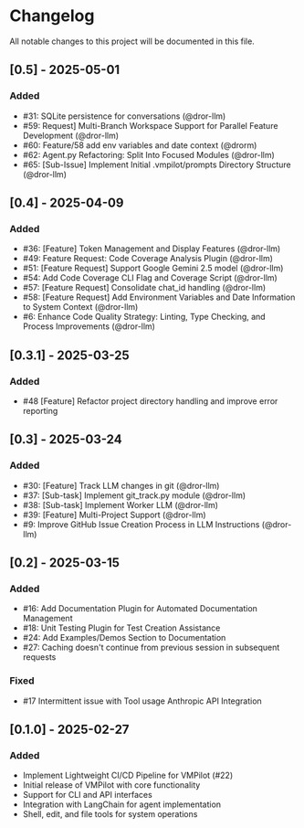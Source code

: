 # Changelog

All notable changes to this project will be documented in this file.

## [0.5] - 2025-05-01

### Added
- #31: SQLite persistence for conversations (@dror-llm)
- #59: Request] Multi-Branch Workspace Support for Parallel Feature Development (@dror-llm)
- #60: Feature/58 add env variables and date context (@drorm)
- #62: Agent.py Refactoring: Split Into Focused Modules (@dror-llm)
- #65: [Sub-Issue] Implement Initial .vmpilot/prompts Directory Structure (@dror-llm)


## [0.4] - 2025-04-09

### Added
- #36: [Feature] Token Management and Display Features (@dror-llm)
- #49: Feature Request: Code Coverage Analysis Plugin (@dror-llm)
- #51: [Feature Request] Support Google Gemini 2.5 model (@dror-llm)
- #54: Add Code Coverage CLI Flag and Coverage Script (@dror-llm)
- #57: [Feature Request] Consolidate chat_id handling (@dror-llm)
- #58: [Feature Request] Add Environment Variables and Date Information to System Context (@dror-llm)
- #6: Enhance Code Quality Strategy: Linting, Type Checking, and Process Improvements (@dror-llm)

## [0.3.1] - 2025-03-25

### Added

- #48 [Feature] Refactor project directory handling and improve error reporting 

## [0.3] - 2025-03-24

### Added

- #30: [Feature] Track LLM changes in git (@dror-llm)
- #37: [Sub-task] Implement git_track.py module (@dror-llm)
- #38: [Sub-task] Implement Worker LLM  (@dror-llm)
- #39: [Feature] Multi-Project Support (@dror-llm)
- #9: Improve GitHub Issue Creation Process in LLM Instructions (@dror-llm)

## [0.2] - 2025-03-15

### Added

- #16: Add Documentation Plugin for Automated Documentation Management
- #18: Unit Testing Plugin for Test Creation Assistance
- #24: Add Examples/Demos Section to Documentation
- #27: Caching doesn't continue from previous session in subsequent requests

### Fixed
- #17 Intermittent issue with Tool usage Anthropic API Integration


## [0.1.0] - 2025-02-27

### Added
- Implement Lightweight CI/CD Pipeline for VMPilot (#22)
- Initial release of VMPilot with core functionality
- Support for CLI and API interfaces
- Integration with LangChain for agent implementation
- Shell, edit, and file tools for system operations
